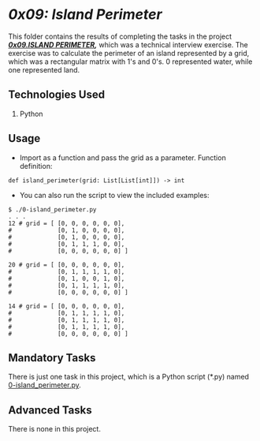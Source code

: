 # ___0x09: Island Perimeter___
This folder contains the results of completing the tasks in the project ___[0x09.ISLAND PERIMETER](https://intranet.alxswe.com/projects/1222),___ which was a technical interview exercise. The exercise was to calculate the perimeter of an island represented by a grid, which was a rectangular matrix with 1's and 0's. 0 represented water, while one represented land.

## Technologies Used
1. Python

## Usage
 * Import as a function and pass the grid as a parameter. Function definition:
```
def island_perimeter(grid: List[List[int]]) -> int
```

 * You can also run the script to view the included examples:
```
$ ./0-island_perimeter.py
. . .
12 # grid = [ [0, 0, 0, 0, 0, 0],
#             [0, 1, 0, 0, 0, 0],
#             [0, 1, 0, 0, 0, 0],
#             [0, 1, 1, 1, 0, 0],
#             [0, 0, 0, 0, 0, 0] ]

20 # grid = [ [0, 0, 0, 0, 0, 0],
#             [0, 1, 1, 1, 1, 0],
#             [0, 1, 0, 0, 1, 0],
#             [0, 1, 1, 1, 1, 0],
#             [0, 0, 0, 0, 0, 0] ]

14 # grid = [ [0, 0, 0, 0, 0, 0],
#             [0, 1, 1, 1, 1, 0],
#             [0, 1, 1, 1, 1, 0],
#             [0, 1, 1, 1, 1, 0],
#             [0, 0, 0, 0, 0, 0] ]
```

## Mandatory Tasks
There is just one task in this project, which is a Python script (*.py) named [0-island_perimeter.py](0-island_perimeter.py).

## Advanced Tasks
There is none in this project.
